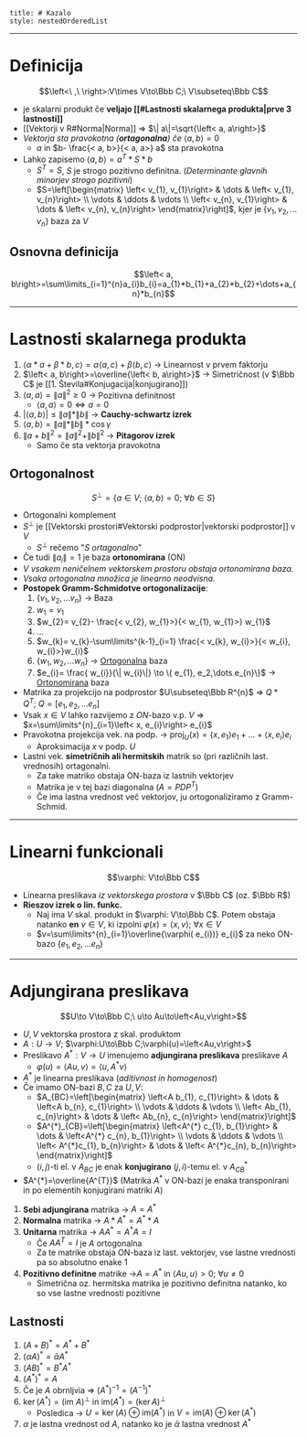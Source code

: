 ```table-of-contents
title: # Kazalo
style: nestedOrderedList
```

---
# Definicija
$$\left<\ ,\ \right>:V\times V\to\Bbb C;\ V\subseteq\Bbb C$$
- je skalarni produkt če **veljajo [[#Lastnosti skalarnega produkta|prve 3 lastnosti]]**
- [[Vektorji v R#Norma|Norma]] => $\| a\|=\sqrt{\left< a,  a\right>}$
- *Vektorja sta pravokotna (**ortagonalna**) če* $\left< a, b\right>=0$
	- $a$ in $b- \frac{< a, b>}{< a, a>} a$ sta pravokotna
- Lahko zapisemo $\left< a,  b\right>= a^{T}*S* b$
	- $S^{T}=S$, $S$ je strogo pozitivno definitna. (*Determinante glavnih minorjev strogo pozitivni*)
	- $S=\left[\begin{matrix} \left< v_{1},  v_{1}\right> & \dots & \left< v_{1},  v_{n}\right> \\ \vdots & \ddots & \vdots \\ \left< v_{n},  v_{1}\right> & \dots & \left< v_{n},  v_{n}\right> \end{matrix}\right]$, kjer je $\{ v_{1}, v_2,\dots v_{n}\}$ baza za $V$
## Osnovna definicija
$$\left< a,  b\right>=\sum\limits_{i=1}^{n}a_{i}b_{i}=a_{1}*b_{1}+a_{2}*b_{2}+\dots+a_{n}*b_{n}$$

---
# Lastnosti skalarnega produkta
1. $\left<\alpha* a+\beta* b, c\right>=\alpha\left< a, c\right>+\beta\left< b,  c\right>$ -> Linearnost v prvem faktorju
2. $\left< a, b\right>=\overline{\left< b, a\right>}$ -> Simetričnost (v $\Bbb C$ je [[1. Števila#Konjugacija|konjugirano]])
3. $\left< a,  a\right>=\| a\|^2\ge0$ -> Pozitivna definitnost
	- $\left< a,  a\right>=0\iff  a=0$
4. $|\left< a, b\right>|\le\| a\|*\| b\|$ -> **Cauchy-schwartz izrek**
5. $\left< a, b\right>=\| a\|*\| b\|*\cos{\gamma}$
6. $\| a+ b\|^{2}=\| a\|^{2}+\| b\|^{2}$ -> **Pitagorov izrek**
	- Samo če sta vektorja pravokotna
## Ortogonalnost
$$S^{\perp}=\{ a\in V;\ \left< a,  b\right>=0;\ \forall b\in S\}$$
- Ortogonalni komplement
- $S^{\perp}$ je [[Vektorski prostori#Vektorski podprostor|vektorski podprostor]] v $V$
	- $S^{\perp}$ rečemo "*$S$ ortagonalno*"
- Če tudi $\| a_{i}\|=1$ je baza **ortonomirana** (ON)
- *V vsakem neničelnem vektorskem prostoru obstaja ortonomirana baza.*
- *Vsaka ortogonalna množica je linearno neodvisna.*
- **Postopek Gramm-Schmidotve ortogonalizacije**:
	1. $\{ v_{1}, v_2,\dots v_{n}\}$ -> Baza
	2. $w_{1}= v_{1}$
	3. $w_{2}= v_{2}- \frac{< v_{2},  w_{1}>}{< w_{1}, w_{1}>} w_{1}$
	4. ...
	5. $w_{k}= v_{k}-\sum\limits^{k-1}_{i=1} \frac{< v_{k},  w_{i}>}{< w_{i},  w_{i}>}w_{i}$
	6. $\{ w_{1}, w_2,\dots w_{n}\}$ -> <u>Ortogonalna</u> baza
	7. $e_{i}= \frac{ w_{i}}{\| w_{i}\|} \to  \{ e_{1}, e_2,\dots e_{n}\}$ -> <u>Ortonomirana</u> baza
- Matrika za projekcijo na podprostor $U\subseteq\Bbb R^{n}$ => $Q*Q^{T};\ Q=[ e_{1}, e_2,\dots e_{n}]$
- Vsak $x\in V$ lahko razvijemo z *ON*-bazo v.p. $V$ => $x=\sum\limits^{n}_{i=1}\left< x,  e_{i}\right> e_{i}$
- Pravokotna projekcija vek. na podp. -> $\text{proj}_{U}(x)=\left< x,  e_{1}\right>e_{1}+\dots+\left< x,  e_{i}\right>e_{i}$
	- Aproksimacija $x$ v podp. $U$
- Lastni vek. **simetričnih ali hermitskih** matrik so (pri različnih last. vrednosih) ortagonalni.
	- Za take matriko obstaja ON-baza iz lastnih vektorjev
	- Matrika je v tej bazi diagonalna ($A=PDP^{T}$)
	- Če ima lastna vrednost več vektorjov, ju ortogonaliziramo z Gramm-Schmid.

---
# Linearni funkcionali
$$\varphi: V\to\Bbb C$$
- Linearna preslikava *iz vektorskega prostora* v $\Bbb C$ (oz. $\Bbb R$)
- **Rieszov izrek o lin. funkc.**
	- Naj ima $V$ skal. produkt in $\varphi: V\to\Bbb C$. Potem obstaja natanko **en** $v\in V$, ki izpolni $\varphi(x)=\left< x,  v\right>;\ \forall x\in V$
	- $v=\sum\limits^{n}_{i=1}\overline{\varphi( e_{i})} e_{i}$ za neko ON-bazo $\{ e_{1}, e_2,\dots e_{n}\}$

---
# Adjungirana preslikava
$$U\to V\to\Bbb C;\ u\to Au\to\left<Au,v\right>$$
- $U, V$ vektorska prostora z skal. produktom
- $A:U\to V$; $\varphi:U\to\Bbb C;\varphi(u)=\left<Au,v\right>$
- Preslikavo $A^{*}:V\to U$ imenujemo **adjungirana preslikava** preslikave $A$
	- $\varphi(u)=\left<Au,v\right>=\left<u,A^{*}v\right>$
- $A^{*}$ je linearna preslikava (*aditivnost in homogenost*)
- Če imamo ON-bazi $B,C$ za $U,V$:
	- $A_{BC}=\left[\begin{matrix} \left<A b_{1},  c_{1}\right> & \dots & \left<A b_{n},  c_{1}\right> \\ \vdots & \ddots & \vdots \\ \left< Ab_{1},  c_{n}\right> & \dots & \left< Ab_{n},  c_{n}\right> \end{matrix}\right]$
	- $A^{*}_{CB}=\left[\begin{matrix} \left<A^{*} c_{1},  b_{1}\right> & \dots & \left<A^{*} c_{n},  b_{1}\right> \\ \vdots & \ddots & \vdots \\ \left< A^{*}c_{1},  b_{n}\right> & \dots & \left< A^{*}c_{n},  b_{n}\right> \end{matrix}\right]$
	- $(i,j)$-ti el. v $A_{BC}$ je enak **konjugirano** $(j,i)$-temu el. v $A^{*}_{CB}$
- $A^{*}=\overline{A^{T}}$ (Matrika $A^{*}$ v ON-bazi je enaka transponirani in po elementih konjugirani matriki $A$)
1. **Sebi adjungirana** matrika -> $A=A^{*}$
2. **Normalna** matrika -> $A*A^{*}=A^{*}*A$
3. **Unitarna** matrika -> $AA^{*}=A^{*}A=I$
	- Če $AA^{T}=I$ je $A$ ortogonalna
	- Za te matrike obstaja ON-baza iz last. vektorjev, vse lastne vrednosti pa so absolutno enake $1$
4. **Pozitivno definitne** matrike ->$A=A^{*}$ in $\left<Au,u\right>>0;\ \forall u\ne0$
	- Simetrična oz. hermitska matrika je pozitivno definitna natanko, ko so vse lastne vrednosti pozitivne
## Lastnosti
1. $(A+B)^{*}=A^{*}+B^{*}$
2. $(\alpha A)^{*}=\bar\alpha A^{*}$
3. $(AB)^{*}=B^{*}A^{*}$
4. $(A^{*})^{*}=A$
5. Če je $A$ obrnljvia => $(A^{*})^{-1}=(A^{-1})^{*}$
6. $\ker(A^{*})=(\text{im }A)^{\perp}$ in $\text{im}(A^{*})=(\ker A)^{\perp}$
	- Posledica -> $U=\ker(A)\oplus\text{im}(A^{*})$ in $V=\text{im}(A)\oplus\ker(A^{*})$
7. $\alpha$ je lastna vrednost od $A$, natanko ko je $\bar\alpha$ lastna vrednost $A^{*}$